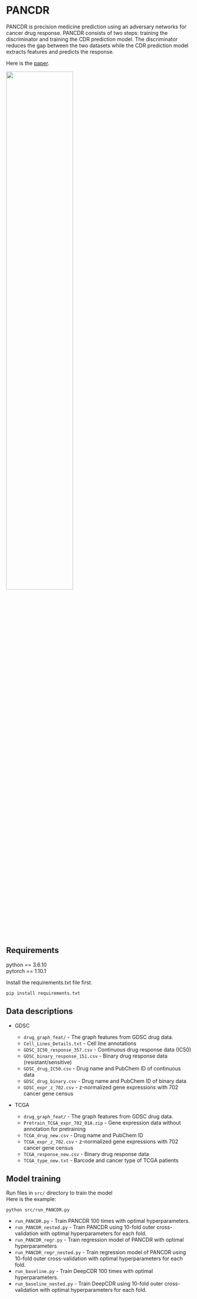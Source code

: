 # PANCDR

PANCDR is precision medicine prediction using an adversary networks for cancer drug response. PANCDR consists of two steps: training the discriminator and training the CDR prediction model. The discriminator reduces the gap between the two datasets while the CDR prediction model extracts features and predicts the response.

Here is the [paper](http://www.pancdrpaper.com).

<img src="https://user-images.githubusercontent.com/44110710/232651050-5d768fde-7de7-47fd-bf80-685173e1bf44.png" width="60%" height="60%"/>

## Requirements

python == 3.6.10  
pytorch == 1.10.1

Install the requirements.txt file first.

    pip install requirements.txt
    

## Data descriptions

- GDSC
  - `drug_graph_feat/` - The graph features from GDSC drug data.
  - `Cell_Lines_Details.txt` - Cell line annotations
  - `GDSC_IC50_response_357.csv` - Continuous drug response data (IC50)
  - `GDSC_binary_response_151.csv` - Binary drug response data (resistant/sensitive)
  - `GDSC_drug_IC50.csv` - Drug name and PubChem ID of continuous data
  - `GDSC_drug_binary.csv` - Drug name and PubChem ID of binary data
  - `GDSC_expr_z_702.csv` - z-normalized gene expressions with 702 cancer gene census

- TCGA
  - `drug_graph_feat/` - The graph features from GDSC drug data.
  - `Pretrain_TCGA_expr_702_01A.zip` - Gene expression data without annotation for pretraining
  - `TCGA_drug_new.csv` - Drug name and PubChem ID
  - `TCGA_expr_z_702.csv` - z-normalized gene expressions with 702 cancer gene census
  - `TCGA_response_new.csv` - Binary drug response data
  - `TCGA_type_new.txt` - Barcode and cancer type of TCGA patients

## Model training
Run files in `src/` directory to train the model  
Here is the example:

    python src/run_PANCDR.py

- `run_PANCDR.py` - Train PANCDR 100 times with optimal hyperparameters.
- `run_PANCDR_nested.py` - Train PANCDR using 10-fold outer cross-validation with optimal hyperparameters for each fold.
- `run_PANCDR_regr.py` - Train regression model of PANCDR with optimal hyperparameters
- `run_PANCDR_regr_nested.py` - Train regression model of PANCDR using 10-fold outer cross-validation with optimal hyperparameters for each fold.
- `run_baseline.py` - Train DeepCDR 100 times with optimal hyperparameters.
- `run_baseline_nested.py` - Train DeepCDR using 10-fold outer cross-validation with optimal hyperparameters for each fold.
